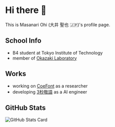 
# Hi there 👋
This is Masanari Ohi (大井 聖也 🇯🇵)'s profile page.

## School Info
- B4 student at Tokyo Institute of Technology
- member of [Okazaki Laboratory](https://www.nlp.c.titech.ac.jp/)

## Works
- working on [CoeFont](https://coefont.cloud/) as a researcher
- developing [3秒敬語](https://3keigo.com/) as a AI engineer

## GitHub Stats
![GitHub Stats Card](https://github-readme-stats.vercel.app/api?username=stjohn2007&count_private=true)


<!--
**stjohn2007/stjohn2007** is a ✨ _special_ ✨ repository because its `README.md` (this file) appears on your GitHub profile.

Here are some ideas to get you started:

- 🔭 I’m currently working on ...
- 🌱 I’m currently learning ...
- 👯 I’m looking to collaborate on ...
- 🤔 I’m looking for help with ...
- 💬 Ask me about ...
- 📫 How to reach me: ...
- 😄 Pronouns: ...
- ⚡ Fun fact: ...
-->
